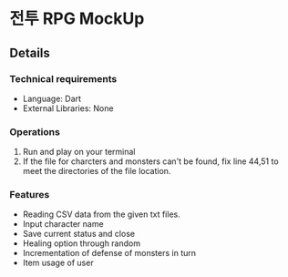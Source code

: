 # 전투 RPG MockUp
## Details 
### Technical requirements
- Language: Dart
- External Libraries: None
### Operations
1. Run and play on your terminal
2. If the file for charcters and monsters can't be found, fix line 44,51 to meet the directories of the file location. 
### Features
- Reading CSV data from the given txt files. 
- Input character name 
- Save current status and close
- Healing option through random 
- Incrementation of defense of monsters in turn 
- Item usage of user